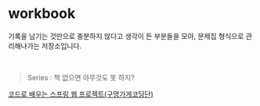 # workbook

기록을 남기는 것만으로 충분하지 않다고 생각이 든 부분들을 모아, 문제집 형식으로 관리해나가는 저장소입니다.

<br/>

> Series : 책 없으면 아무것도 못 하지?

[코드로 배우는 스프링 웹 프로젝트(구멍가게코딩단)](https://github.com/sonchanwoo/workbook/tree/main/gugucoding_spring)